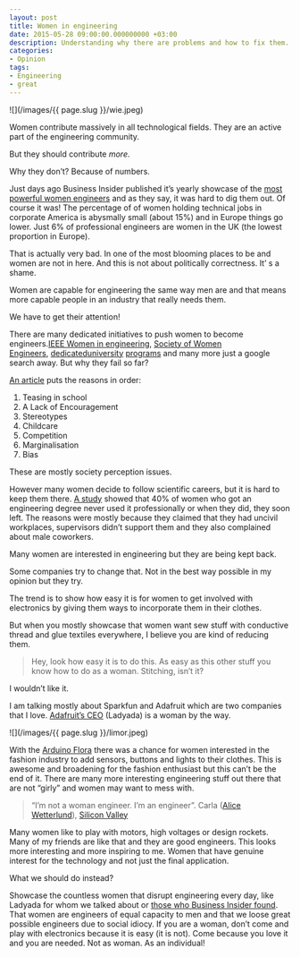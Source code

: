 ```yaml
---
layout: post
title: Women in engineering
date: 2015-05-28 09:00:00.000000000 +03:00
description: Understanding why there are problems and how to fix them.
categories:
- Opinion
tags:
- Engineering
- great
---
```


![](/images/{{ page.slug }}/wie.jpeg)

Women contribute massively in all technological fields. They are an active part of the engineering community.

But they should contribute _more_.

Why they don’t? Because of numbers.

<!--more-->

Just days ago Business Insider published it’s yearly showcase of the [most powerful women engineers](http://www.businessinsider.com/most-powerful-women-engineers-in-2015-2015-5) and as they say, it was hard to dig them out. Of course it was! The percentage of of women holding technical jobs in corporate America is abysmally small (about 15%) and in Europe things go lower. Just 6% of professional engineers are women in the UK (the lowest proportion in Europe).

That is actually very bad. In one of the most blooming places to be and women are not in here. And this is not about politically correctness. It’ s a shame.

Women are capable for engineering the same way men are and that means more capable people in an industry that really needs them.

We have to get their attention!

There are many dedicated initiatives to push women to become engineers.[IEEE Women in engineering](http://www.ieee.org/membership_services/membership/women/index.html), [Society of Women Engineers](http://societyofwomenengineers.swe.org/), [dedicated](http://wie.gatech.edu/home)[university](http://www.wie.umd.edu/) [programs](http://www.engr.ncsu.edu/womeninengineering/) and many more just a google search away. But why they fail so far?

[An article](http://www.businessinsider.com/7-things-keeping-women-out-of-science-2013-10) puts the reasons in order:

1.  Teasing in school
2.  A Lack of Encouragement
3.  Stereotypes
4.  Childcare
5.  Competition
6.  Marginalisation
7.  Bias

These are mostly society perception issues.

However many women decide to follow scientific careers, but it is hard to keep them there. [A study](http://tweentribune.com/tween56/why-aren-t-there-more-female-engineers) showed that 40% of women who got an engineering degree never used it professionally or when they did, they soon left. The reasons were mostly because they claimed that they had uncivil workplaces, supervisors didn’t support them and they also complained about male coworkers.

Many women are interested in engineering but they are being kept back.

Some companies try to change that. Not in the best way possible in my opinion but they try.

The trend is to show how easy it is for women to get involved with electronics by giving them ways to incorporate them in their clothes.

But when you mostly showcase that women want sew stuff with conductive thread and glue textiles everywhere, I believe you are kind of reducing them.

> Hey, look how easy it is to do this. As easy as this other stuff you know how to do as a woman. Stitching, isn’t it?

I wouldn’t like it.

I am talking mostly about Sparkfun and Adafruit which are two companies that I love. [Adafruit’s CEO](https://www.adafruit.com/about) (Ladyada) is a woman by the way.

![](/images/{{ page.slug }}/limor.jpeg)

With the [Arduino Flora](https://www.adafruit.com/products/659) there was a chance for women interested in the fashion industry to add sensors, buttons and lights to their clothes. This is awesome and broadening for the fashion enthusiast but this can’t be the end of it. There are many more interesting engineering stuff out there that are not “girly” and women may want to mess with.

> “I’m not a woman engineer. I’m an engineer”.
> Carla ([Alice Wetterlund](http://www.imdb.com/name/nm4561787/?ref_=tt_cl_t15)), [Silicon Valley](http://www.imdb.com/title/tt2575988/)

Many women like to play with motors, high voltages or design rockets. Many of my friends are like that and they are good engineers. This looks more interesting and more inspiring to me. Women that have genuine interest for the technology and not just the final application.

What we should do instead?

Showcase the countless women that disrupt engineering every day, like Ladyada for whom we talked about or [those who Business Insider found](http://www.businessinsider.com/most-powerful-women-engineers-in-2015-2015-5). That women are engineers of equal capacity to men and that we loose great possible engineers due to social idiocy. If you are a woman, don’t come and play with electronics because it is easy (it is not). Come because you love it and you are needed. Not as woman. As an individual!
